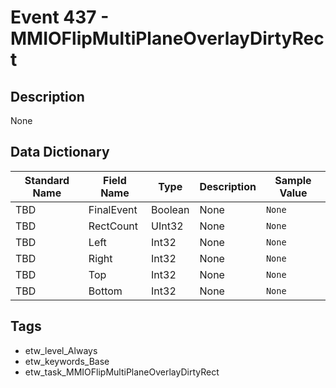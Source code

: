 # Event 437 - MMIOFlipMultiPlaneOverlayDirtyRect

## Description
None

## Data Dictionary
|Standard Name|Field Name|Type|Description|Sample Value|
|---|---|---|---|---|
|TBD|FinalEvent|Boolean|None|`None`|
|TBD|RectCount|UInt32|None|`None`|
|TBD|Left|Int32|None|`None`|
|TBD|Right|Int32|None|`None`|
|TBD|Top|Int32|None|`None`|
|TBD|Bottom|Int32|None|`None`|

## Tags
* etw_level_Always
* etw_keywords_Base
* etw_task_MMIOFlipMultiPlaneOverlayDirtyRect